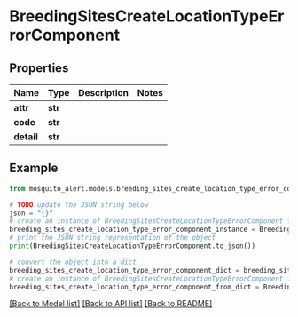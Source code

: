 # BreedingSitesCreateLocationTypeErrorComponent


## Properties

Name | Type | Description | Notes
------------ | ------------- | ------------- | -------------
**attr** | **str** |  | 
**code** | **str** |  | 
**detail** | **str** |  | 

## Example

```python
from mosquito_alert.models.breeding_sites_create_location_type_error_component import BreedingSitesCreateLocationTypeErrorComponent

# TODO update the JSON string below
json = "{}"
# create an instance of BreedingSitesCreateLocationTypeErrorComponent from a JSON string
breeding_sites_create_location_type_error_component_instance = BreedingSitesCreateLocationTypeErrorComponent.from_json(json)
# print the JSON string representation of the object
print(BreedingSitesCreateLocationTypeErrorComponent.to_json())

# convert the object into a dict
breeding_sites_create_location_type_error_component_dict = breeding_sites_create_location_type_error_component_instance.to_dict()
# create an instance of BreedingSitesCreateLocationTypeErrorComponent from a dict
breeding_sites_create_location_type_error_component_from_dict = BreedingSitesCreateLocationTypeErrorComponent.from_dict(breeding_sites_create_location_type_error_component_dict)
```
[[Back to Model list]](../README.md#documentation-for-models) [[Back to API list]](../README.md#documentation-for-api-endpoints) [[Back to README]](../README.md)


